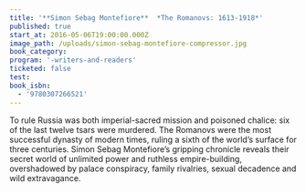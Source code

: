 ```yaml
---
title: '**Simon Sebag Montefiore**  *The Romanovs: 1613-1918*'
published: true
start_at: 2016-05-06T19:00:00.000Z
image_path: /uploads/simon-sebag-montefiore-compressor.jpg
book_category:
program: '-writers-and-readers'
ticketed: false
test:
book_isbn:
  - '9780307266521'
---
```



To rule Russia was both imperial-sacred mission and poisoned chalice: six of the last twelve tsars were murdered. The Romanovs were the most successful dynasty of modern times, ruling a sixth of the world’s surface for three centuries. Simon Sebag Montefiore’s gripping chronicle reveals their secret world of unlimited power and ruthless empire-building, overshadowed by palace conspiracy, family rivalries, sexual decadence and wild extravagance.
